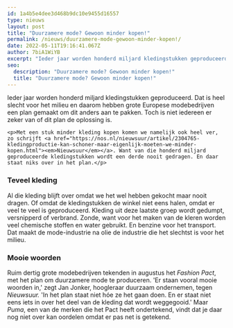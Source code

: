 ```yaml
---
id: 1a4b5e4dee3d468b9dc10e9455d16557
type: nieuws
layout: post
title: "Duurzamere mode? Gewoon minder kopen!"
permalink: /nieuws/duurzamere-mode-gewoon-minder-kopen!/
date: 2022-05-11T19:16:41.067Z
author: 7biA1WiYB
excerpt: "Ieder jaar worden honderd miljard kledingstukken geproduceerd. Dat is heel slecht voor het milieu en daarom hebben grote Europese modebedrijven een plan gemaakt om dit anders aan te pakken. Toch is niet iedereen er zeker van of dit plan de oplossing is.  "
seo:
  description: "Duurzamere mode? Gewoon minder kopen!"
  title: "Duurzamere mode? Gewoon minder kopen!"
---
```

Ieder jaar worden honderd miljard kledingstukken geproduceerd. Dat is heel slecht voor het milieu en daarom hebben grote Europese modebedrijven een plan gemaakt om dit anders aan te pakken. Toch is niet iedereen er zeker van of dit plan de oplossing is.  

    <p>Met een stuk minder kleding kopen komen we namelijk ook heel ver, zo schrijft <a href="https://nos.nl/nieuwsuur/artikel/2304765-kledingproductie-kan-schoner-maar-eigenlijk-moeten-we-minder-kopen.html"><em>Nieuwsuur</em></a>. Want van die honderd miljard geproduceerde kledingstukken wordt een derde nooit gedragen. En daar staat niks over in het plan.</p>
<h3>Teveel kleding</h3>
<p>Al die kleding blijft over omdat we het wel hebben gekocht maar nooit dragen. Of omdat de kledingstukken de winkel niet eens halen, omdat er veel te veel is geproduceerd. Kleding uit deze laatste groep wordt gedumpt, versnipperd of verbrand. Zonde, want voor het maken van de kleren worden veel chemische stoffen en water gebruikt. En benzine voor het transport. Dat maakt de mode-industrie na olie de industrie die het slechtst is voor het milieu.</p>
<h3>Mooie woorden</h3>
<p>Ruim dertig grote modebedrijven tekenden in augustus het <em>Fashion Pact</em>, met het plan om duurzamere mode te produceren. 'Er staan vooral mooie woorden in,' zegt Jan Jonker, hoogleraar duurzaam ondernemen, tegen <em>Nieuwsuur. </em>'In het plan staat niet hóe ze het gaan doen. En er staat niet eens iets in over het deel van de kleding dat wordt weggegooid.' Maar <em>Puma</em>, een van de merken die het Pact heeft ondertekend, vindt dat je daar nog niet over kan oordelen omdat er pas net is getekend.</p>  
